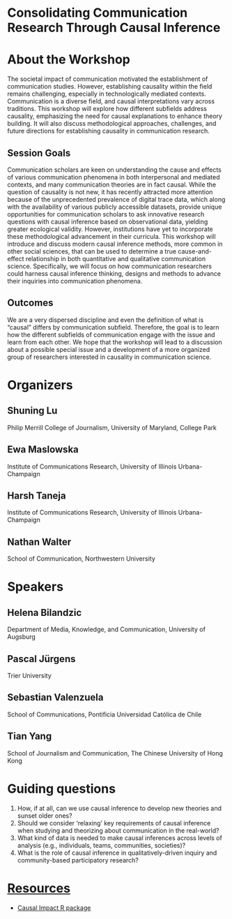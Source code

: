 # Consolidating Communication Research Through Causal Inference

# About the Workshop
The societal impact of communication motivated the establishment of communication studies. However, establishing causality within the field remains challenging, especially in technologically mediated contexts. Communication is a diverse field, and causal interpretations vary across traditions. This workshop will explore how different subfields address causality, emphasizing the need for causal explanations to enhance theory building. It will also discuss methodological approaches, challenges, and future directions for establishing causality in communication research.

## Session Goals
Communication scholars are keen on understanding the cause and effects of various communication phenomena in both interpersonal and mediated contexts, and many communication theories are in fact causal. While the question of causality is not new, it has recently attracted more attention because of the unprecedented prevalence of digital trace data, which along with the availability of various publicly accessible datasets, provide unique opportunities for communication scholars to ask innovative research questions with causal inference based on observational data, yielding greater ecological validity. However, institutions have yet to incorporate these methodological advancement in their curricula. This workshop will introduce and discuss modern causal inference methods, more common in other social sciences, that can be used to determine a true cause-and-effect relationship in both quantitative and qualitative communication science. Specifically, we will focus on how communication researchers could harness causal inference thinking, designs and methods to advance their inquiries into communication phenomena. 

## Outcomes
We are a very dispersed discipline and even the definition of what is “causal” differs by communication subfield. Therefore, the goal is to learn how the different subfields of communication engage with the issue and learn from each other. We hope that the workshop will lead to a discussion about a possible special issue and a development of a more organized group of researchers interested in causality in communication science.

# Organizers

## Shuning Lu
Philip Merrill College of Journalism,
University of Maryland, College Park

## Ewa Maslowska
Institute of Communications Research,
University of Illinois Urbana-Champaign

## Harsh Taneja
Institute of Communications Research,
University of Illinois Urbana-Champaign

## Nathan Walter
School of Communication,
Northwestern University

# Speakers 

## Helena Bilandzic
Department of Media, Knowledge, and Communication, 
University of Augsburg

## Pascal Jürgens
Trier University

## Sebastian Valenzuela
School of Communications,
Pontificia Universidad Católica de Chile

## Tian Yang
School of Journalism and Communication,
The Chinese University of Hong Kong

# Guiding questions
1. How, if at all, can we use causal inference to develop new theories and sunset older ones?
2. Should we consider ‘relaxing’ key requirements of causal inference when studying and theorizing about communication in the real-world?
3. What kind of data is needed to make causal inferences across levels of analysis (e.g., individuals, teams, communities, societies)?
4. What is the role of causal inference in qualitatively-driven inquiry and community-based participatory research?

# [Resources](resources.md)

- [Causal Impact R package](https://google.github.io/CausalImpact/CausalImpact.html)
